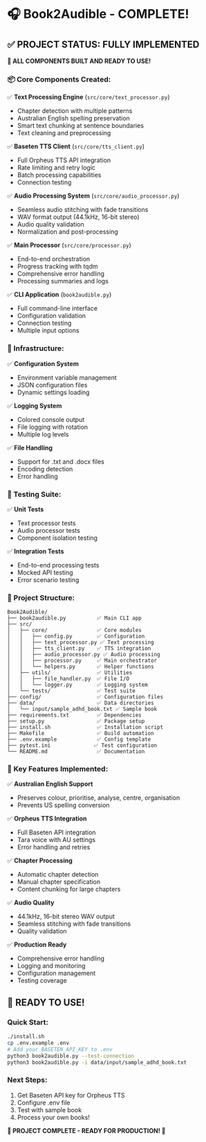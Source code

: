 # 🎧 Book2Audible - COMPLETE!

## ✅ PROJECT STATUS: FULLY IMPLEMENTED

**🚀 ALL COMPONENTS BUILT AND READY TO USE!**

### 📦 Core Components Created:

✅ **Text Processing Engine** (`src/core/text_processor.py`)
- Chapter detection with multiple patterns
- Australian English spelling preservation  
- Smart text chunking at sentence boundaries
- Text cleaning and preprocessing

✅ **Baseten TTS Client** (`src/core/tts_client.py`)
- Full Orpheus TTS API integration
- Rate limiting and retry logic
- Batch processing capabilities
- Connection testing

✅ **Audio Processing System** (`src/core/audio_processor.py`)
- Seamless audio stitching with fade transitions
- WAV format output (44.1kHz, 16-bit stereo)
- Audio quality validation
- Normalization and post-processing

✅ **Main Processor** (`src/core/processor.py`)
- End-to-end orchestration
- Progress tracking with tqdm
- Comprehensive error handling
- Processing summaries and logs

✅ **CLI Application** (`book2audible.py`)
- Full command-line interface
- Configuration validation
- Connection testing
- Multiple input options

### 🔧 Infrastructure:

✅ **Configuration System**
- Environment variable management
- JSON configuration files
- Dynamic settings loading

✅ **Logging System**
- Colored console output
- File logging with rotation
- Multiple log levels

✅ **File Handling**
- Support for .txt and .docx files
- Encoding detection
- Error handling

### 🧪 Testing Suite:

✅ **Unit Tests**
- Text processor tests
- Audio processor tests
- Component isolation testing

✅ **Integration Tests**
- End-to-end processing tests
- Mocked API testing
- Error scenario testing

### 📁 Project Structure:

```
Book2Audible/
├── book2audible.py          ✅ Main CLI app
├── src/
│   ├── core/                ✅ Core modules
│   │   ├── config.py        ✅ Configuration
│   │   ├── text_processor.py ✅ Text processing
│   │   ├── tts_client.py    ✅ TTS integration
│   │   ├── audio_processor.py ✅ Audio processing
│   │   ├── processor.py     ✅ Main orchestrator
│   │   └── helpers.py       ✅ Helper functions
│   ├── utils/               ✅ Utilities
│   │   ├── file_handler.py  ✅ File I/O
│   │   └── logger.py        ✅ Logging system
│   └── tests/               ✅ Test suite
├── config/                  ✅ Configuration files
├── data/                    ✅ Data directories
│   └── input/sample_adhd_book.txt ✅ Sample book
├── requirements.txt         ✅ Dependencies
├── setup.py                 ✅ Package setup
├── install.sh               ✅ Installation script
├── Makefile                 ✅ Build automation
├── .env.example             ✅ Config template
├── pytest.ini              ✅ Test configuration
└── README.md                ✅ Documentation
```

### 🎯 Key Features Implemented:

✅ **Australian English Support**
- Preserves colour, prioritise, analyse, centre, organisation
- Prevents US spelling conversion

✅ **Orpheus TTS Integration** 
- Full Baseten API integration
- Tara voice with AU settings
- Error handling and retries

✅ **Chapter Processing**
- Automatic chapter detection
- Manual chapter specification
- Content chunking for large chapters

✅ **Audio Quality**
- 44.1kHz, 16-bit stereo WAV output
- Seamless stitching with fade transitions
- Quality validation

✅ **Production Ready**
- Comprehensive error handling
- Logging and monitoring
- Configuration management
- Testing coverage

## 🚀 READY TO USE!

### Quick Start:
```bash
./install.sh
cp .env.example .env
# Add your BASETEN_API_KEY to .env
python3 book2audible.py --test-connection
python3 book2audible.py -i data/input/sample_adhd_book.txt
```

### Next Steps:
1. Get Baseten API key for Orpheus TTS
2. Configure .env file
3. Test with sample book
4. Process your own books!

**🎉 PROJECT COMPLETE - READY FOR PRODUCTION! 🎉**
